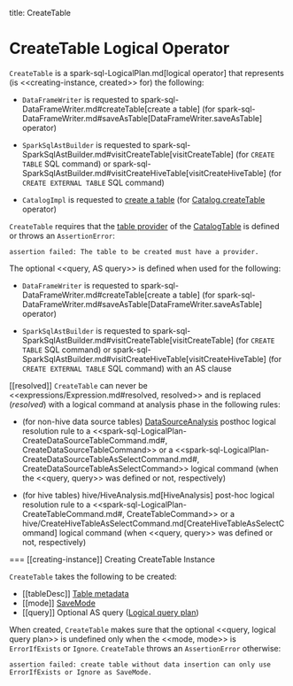 title: CreateTable

# CreateTable Logical Operator

`CreateTable` is a spark-sql-LogicalPlan.md[logical operator] that represents (is <<creating-instance, created>> for) the following:

* `DataFrameWriter` is requested to spark-sql-DataFrameWriter.md#createTable[create a table] (for spark-sql-DataFrameWriter.md#saveAsTable[DataFrameWriter.saveAsTable] operator)

* `SparkSqlAstBuilder` is requested to spark-sql-SparkSqlAstBuilder.md#visitCreateTable[visitCreateTable] (for `CREATE TABLE` SQL command) or spark-sql-SparkSqlAstBuilder.md#visitCreateHiveTable[visitCreateHiveTable] (for `CREATE EXTERNAL TABLE` SQL command)

* `CatalogImpl` is requested to [create a table](../CatalogImpl.md#createTable) (for [Catalog.createTable](../Catalog.md#createTable) operator)

`CreateTable` requires that the [table provider](../CatalogTable.md#provider) of the [CatalogTable](#tableDesc) is defined or throws an `AssertionError`:

```text
assertion failed: The table to be created must have a provider.
```

The optional <<query, AS query>> is defined when used for the following:

* `DataFrameWriter` is requested to spark-sql-DataFrameWriter.md#createTable[create a table] (for spark-sql-DataFrameWriter.md#saveAsTable[DataFrameWriter.saveAsTable] operator)

* `SparkSqlAstBuilder` is requested to spark-sql-SparkSqlAstBuilder.md#visitCreateTable[visitCreateTable] (for `CREATE TABLE` SQL command) or spark-sql-SparkSqlAstBuilder.md#visitCreateHiveTable[visitCreateHiveTable] (for `CREATE EXTERNAL TABLE` SQL command) with an AS clause

[[resolved]]
`CreateTable` can never be <<expressions/Expression.md#resolved, resolved>> and is replaced (_resolved_) with a logical command at analysis phase in the following rules:

* (for non-hive data source tables) [DataSourceAnalysis](../logical-analysis-rules/DataSourceAnalysis.md) posthoc logical resolution rule to a <<spark-sql-LogicalPlan-CreateDataSourceTableCommand.md#, CreateDataSourceTableCommand>> or a <<spark-sql-LogicalPlan-CreateDataSourceTableAsSelectCommand.md#, CreateDataSourceTableAsSelectCommand>> logical command (when the <<query, query>> was defined or not, respectively)

* (for hive tables) hive/HiveAnalysis.md[HiveAnalysis] post-hoc logical resolution rule to a <<spark-sql-LogicalPlan-CreateTableCommand.md#, CreateTableCommand>> or a hive/CreateHiveTableAsSelectCommand.md[CreateHiveTableAsSelectCommand] logical command (when <<query, query>> was defined or not, respectively)

=== [[creating-instance]] Creating CreateTable Instance

`CreateTable` takes the following to be created:

* [[tableDesc]] [Table metadata](../CatalogTable.md)
* [[mode]] [SaveMode](../spark-sql-DataFrameWriter.md#SaveMode)
* [[query]] Optional AS query ([Logical query plan](../logical-operators/LogicalPlan.md))

When created, `CreateTable` makes sure that the optional <<query, logical query plan>> is undefined only when the <<mode, mode>> is `ErrorIfExists` or `Ignore`. `CreateTable` throws an `AssertionError` otherwise:

```
assertion failed: create table without data insertion can only use ErrorIfExists or Ignore as SaveMode.
```
